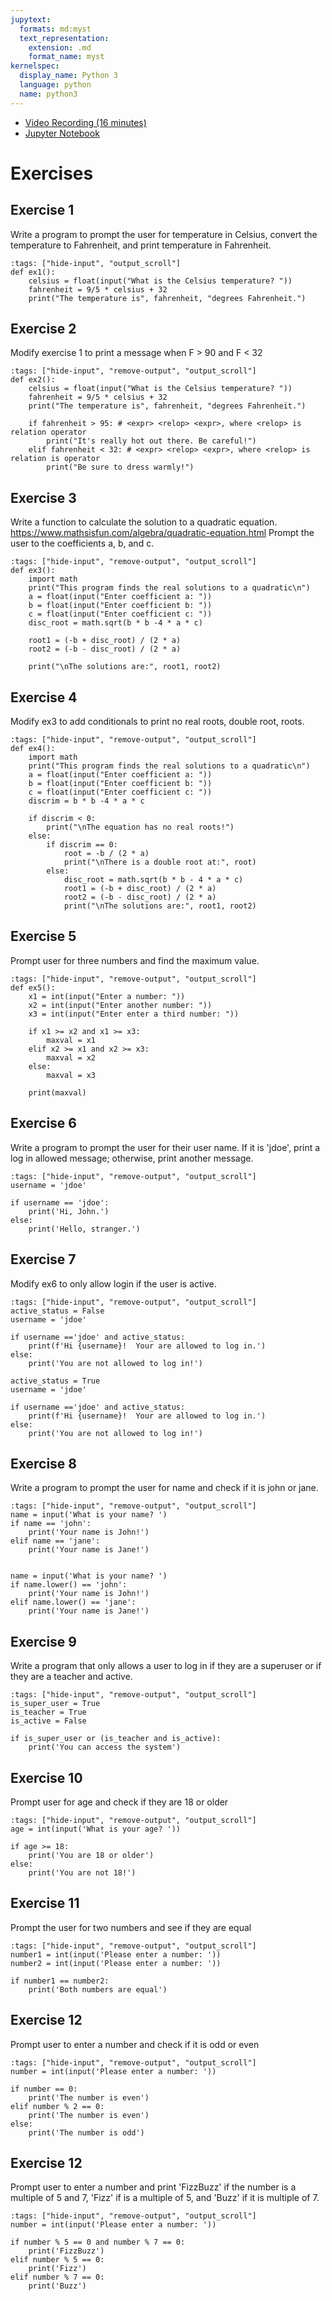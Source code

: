 ```yaml
---
jupytext:
  formats: md:myst
  text_representation:
    extension: .md
    format_name: myst
kernelspec:
  display_name: Python 3
  language: python
  name: python3
---
```


- [Video Recording (16 minutes)](https://ub.hosted.panopto.com/Panopto/Pages/Viewer.aspx?id=29edda21-9bcc-4a82-ad6e-afa800ca3027)
- [Jupyter Notebook](https://github.com/mkzia/eas503-book-notes/blob/main/04/exercises.ipynb)




# Exercises

## Exercise 1 
Write a program to prompt the user for temperature in Celsius, convert the temperature to Fahrenheit, and print temperature in Fahrenheit. 


```{code-cell} ipython3
:tags: ["hide-input", "output_scroll"]
def ex1():
    celsius = float(input("What is the Celsius temperature? "))
    fahrenheit = 9/5 * celsius + 32
    print("The temperature is", fahrenheit, "degrees Fahrenheit.")
```

## Exercise 2
Modify exercise 1 to print a message when F > 90 and F < 32

```{code-cell} ipython3
:tags: ["hide-input", "remove-output", "output_scroll"]
def ex2():
    celsius = float(input("What is the Celsius temperature? "))
    fahrenheit = 9/5 * celsius + 32
    print("The temperature is", fahrenheit, "degrees Fahrenheit.")

    if fahrenheit > 95: # <expr> <relop> <expr>, where <relop> is relation operator
        print("It's really hot out there. Be careful!")
    elif fahrenheit < 32: # <expr> <relop> <expr>, where <relop> is relation is operator
        print("Be sure to dress warmly!")
```

## Exercise 3 
Write a function to calculate the solution to a quadratic equation.
https://www.mathsisfun.com/algebra/quadratic-equation.html
Prompt the user to the coefficients a, b, and c. 


```{code-cell} ipython3
:tags: ["hide-input", "remove-output", "output_scroll"]
def ex3():
    import math
    print("This program finds the real solutions to a quadratic\n")
    a = float(input("Enter coefficient a: "))
    b = float(input("Enter coefficient b: "))
    c = float(input("Enter coefficient c: "))
    disc_root = math.sqrt(b * b -4 * a * c)

    root1 = (-b + disc_root) / (2 * a)
    root2 = (-b - disc_root) / (2 * a)

    print("\nThe solutions are:", root1, root2)
```

## Exercise 4 
Modify ex3 to add conditionals to print no real roots, double root, roots.


```{code-cell} ipython3
:tags: ["hide-input", "remove-output", "output_scroll"]
def ex4():
    import math
    print("This program finds the real solutions to a quadratic\n")
    a = float(input("Enter coefficient a: "))
    b = float(input("Enter coefficient b: "))
    c = float(input("Enter coefficient c: "))
    discrim = b * b -4 * a * c

    if discrim < 0:
        print("\nThe equation has no real roots!")
    else:
        if discrim == 0:
            root = -b / (2 * a)
            print("\nThere is a double root at:", root)
        else:
            disc_root = math.sqrt(b * b - 4 * a * c)
            root1 = (-b + disc_root) / (2 * a)
            root2 = (-b - disc_root) / (2 * a)
            print("\nThe solutions are:", root1, root2)
```

## Exercise 5
Prompt user for three numbers and find the maximum value.

```{code-cell} ipython3
:tags: ["hide-input", "remove-output", "output_scroll"]
def ex5():
    x1 = int(input("Enter a number: "))
    x2 = int(input("Enter another number: "))
    x3 = int(input("Enter enter a third number: "))

    if x1 >= x2 and x1 >= x3:
        maxval = x1
    elif x2 >= x1 and x2 >= x3:
        maxval = x2
    else:
        maxval = x3

    print(maxval)
```

## Exercise 6 
Write a program to prompt the user for their user name. 
If it is 'jdoe', print a log in allowed message; otherwise, print another message.


```{code-cell} ipython3
:tags: ["hide-input", "remove-output", "output_scroll"]
username = 'jdoe'

if username == 'jdoe':
    print('Hi, John.')
else:
    print('Hello, stranger.')
```

## Exercise 7 
Modify ex6 to only allow login if the user is active.


```{code-cell} ipython3
:tags: ["hide-input", "remove-output", "output_scroll"]
active_status = False
username = 'jdoe'

if username =='jdoe' and active_status:
    print(f'Hi {username}!  Your are allowed to log in.')
else:
    print('You are not allowed to log in!')

active_status = True
username = 'jdoe'

if username =='jdoe' and active_status:
    print(f'Hi {username}!  Your are allowed to log in.')
else:
    print('You are not allowed to log in!')
```


## Exercise 8 
Write a program to prompt the user for name and check if it is john or jane.

```{code-cell} ipython3
:tags: ["hide-input", "remove-output", "output_scroll"]
name = input('What is your name? ')
if name == 'john':
    print('Your name is John!')
elif name == 'jane':
    print('Your name is Jane!')


name = input('What is your name? ')
if name.lower() == 'john':
    print('Your name is John!')
elif name.lower() == 'jane':
    print('Your name is Jane!')
```

## Exercise 9
Write a program that only allows a user to log in if they are a superuser or if they are a teacher and active.


```{code-cell} ipython3
:tags: ["hide-input", "remove-output", "output_scroll"]
is_super_user = True
is_teacher = True
is_active = False

if is_super_user or (is_teacher and is_active):
    print('You can access the system')
```

## Exercise 10
Prompt user for age and check if they are 18 or older


```{code-cell} ipython3
:tags: ["hide-input", "remove-output", "output_scroll"]
age = int(input('What is your age? '))

if age >= 18:
    print('You are 18 or older')
else:
    print('You are not 18!')
```

## Exercise 11
Prompt the user for two numbers and see if they are equal


```{code-cell} ipython3
:tags: ["hide-input", "remove-output", "output_scroll"]
number1 = int(input('Please enter a number: '))
number2 = int(input('Please enter a number: '))

if number1 == number2:
    print('Both numbers are equal')

```

## Exercise 12
Prompt user to enter a number and check if it is odd or even


```{code-cell} ipython3
:tags: ["hide-input", "remove-output", "output_scroll"]
number = int(input('Please enter a number: '))

if number == 0:
    print('The number is even')
elif number % 2 == 0:
    print('The number is even')
else: 
    print('The number is odd')
```


## Exercise 12
Prompt user to enter a number and print 'FizzBuzz' if the number is a multiple of 5 and 7, 'Fizz' 
if is a multiple of 5, and 'Buzz' if it is multiple of 7. 


```{code-cell} ipython3
:tags: ["hide-input", "remove-output", "output_scroll"]
number = int(input('Please enter a number: '))

if number % 5 == 0 and number % 7 == 0:
    print('FizzBuzz')
elif number % 5 == 0:
    print('Fizz')
elif number % 7 == 0:
    print('Buzz')
```